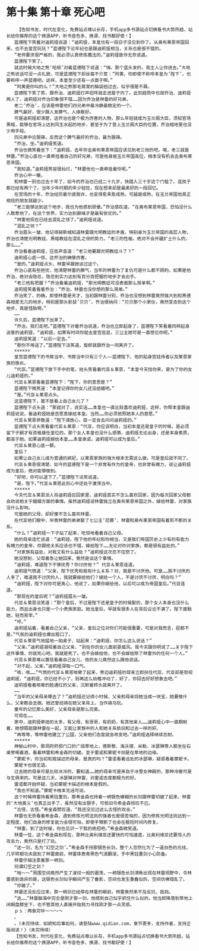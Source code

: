 # 第十集 第十章 死心吧
        【告知书友，时代在变化，免费站点难以长存，手机app多书源站点切换看书大势所趋，站长给你推荐的这个换源APP，听书音色多、换源、找书都好使！】
       蓝德陛下笑着对迪莉娅说道：“迪莉娅，本皇也有一段日子没见到你了。从奥布莱恩帝国回来，也不去皇宫玩玩？”蓝德陛下论年纪也是跟迪莉娅相当，关系也是很不错的。
       “老师要求很严格的，我必须认真修炼魔法的。”迪莉娅故作无奈说道。
       蓝德陛下笑了。
       就这时候大地之熊‘哈顿’对着蓝德陛下说道：“嗨，那个蓝头发的，我主人让你进去。”大地之熊说话可没一点礼貌，可是蓝德陛下却丝毫不介意：“阿黄，你即使不称呼本皇为‘陛下’，也要称呼一声蓝德吧。这样，本皇至少还有一点面子啊。”
       “阿黄是你叫的么？”大地之熊那毛茸茸的脑袋扭过去，似乎很是不屑。
       蓝德陛下笑了笑，跟乔治、迪莉娅打声招呼就走进屋子内了。此刻庭院中也就乔治、迪莉娅两人了，迪莉娅对乔治印象很不错……因为乔治是林雷的好兄弟。
       老二‘乔治’，应该是林雷他们四兄弟中最冷静最稳定的一个。
       脾气最好，很少跟人发脾气，人缘极好。
       可是迪莉娅却清楚，这乔治也是个极为厉害的人物，那么年轻就成为玉兰阁大臣，须知官场黑暗，能够在官场上达到风生水起的地步，甚至于为了登上玉兰阁大臣的位置，乔治暗地里也没少用手段。
       四兄弟中论狠辣，反而这个脾气最好的乔治，最为狠辣。
       “乔治，坐。”迪莉娅笑道。
       乔治也微笑着坐下：“迪莉娅，去年你去奥布莱恩帝国应该见到老三他的吧。哦，老三就是林雷。”乔治心底也一直牵挂着自己的好兄弟，可是他身居玉兰帝国高位，根本没有机会去奥布莱恩帝国。
       “我知道。”迪莉娅笑容很灿烂，“林雷他也一直牵挂着你呢。”
       乔治心中一暖。
       和林雷一别也过去十年了，如今的乔治也已经二十九岁，快踏入三十岁这个门槛了。连孩子都已经有两个了。当年少年时期的年少轻狂，现在想来却是最美好的一段回忆。
       在官场的十年，乔治经历着尔虞我诈，也变得愈来愈成熟。可越是成熟，在玉兰帝国他真正相信的朋友就越少。
       “老三能够达到这个地步，我也为他感到骄傲。”乔治感叹道，“在奥布莱恩帝国，恐怕没什么人敢惹他了。在这个世界，实力达到巅峰才是最有依仗的。”
       “林雷他现在已经去混乱之领了。”迪莉娅说道。
       “混乱之领？”
       乔治眉头一皱，他记得赫斯城知道林雷跟光明教廷的矛盾，特别身为玉兰帝国的高层人物，乔治也清楚光明教廷、黑暗教廷在混乱之领的势力，“老三的性格，绝对不会开疆扩土什么的，那么……”
       乔治看着迪莉娅，压低声音道：“老三他要跟光明教廷斗了？”
       迪莉娅心底一惊，这乔治的确够厉害。
       “是的。”迪莉娅点头，林雷早跟她谈过这个。
       乔治心底有些担忧，他清楚林雷的脾气，当年的林雷为了复仇可是什么都不顾的。如果是他乔治，绝对会隐忍，隐忍到实力达到有百分百把握的地步才会出手。
       “老三他有把握？”乔治看着迪莉娅，“那光明教廷可没表面那么简单啊。”
       迪莉娅笑着看着乔治：“乔治，林雷也没你想的那么简单。”
       乔治笑了，的确，即使林雷是天才，当初跟林雷分别，乔治也没想到林雷竟然强大到和黑德森相差无几的地步。特别是那头影鼠‘贝贝’，乔治很纳闷：“贝贝那个小家伙，竟然变态到这个地步，真是怪胎啊。”
       ……
       许久后，蓝德陛下出来了。
       “乔治，我们走吧。”蓝德陛下对着乔治说道，乔治也立即起身了，蓝德陛下笑看着同样起身送客的迪莉娅，“迪莉娅，如果有时间你就去皇宫逛逛，三公主她可是一直想见你呢。”
       迪莉娅笑道：“以后一定去。”
       “那你不用送了。”蓝德陛下淡笑道，旋即就跟乔治一同离开了。
       ××××××
       皇宫蓝德陛下的书房当中，书房当中只有三个人——蓝德陛下、他的贴身宫廷侍者以及莱恩家族的族长。
       “代亚。”蓝德陛下放下手中的笔，抬头笑看着代亚＆莱恩，“本皇今天找你来，是为了你的女儿迪莉娅的。”
       代亚＆莱恩看着蓝德陛下：“陛下，你的意思是？”
       蓝德陛下微笑道：“本皇记得你的女儿还没结婚吧。”
       “是。”代亚＆莱恩点头。
       这蓝德陛下，莫不是看上自己女儿了？
       蓝德陛下点头道：“那就对了，说实话……本皇也一直比较喜欢迪莉娅，这样，你帮本皇跟迪莉娅说说，看迪莉娅她是否愿意嫁给本皇。当然……你必须依照她本人的意愿。”
       代亚＆莱恩恭敬道：“陛下请放心，臣一定会去问问迪莉娅的。”
       蓝德陛下点头笑看着代亚＆莱恩：“代亚，你应该明白，当初本皇还是皇子的时候，是必须留下子嗣才有资格接任皇位的。那个女人本皇也没什么感情，迪莉娅无论出身，还是本身素质，都高于她。如果迪莉娅嫁给本皇……本皇承诺，迪莉娅可以成为皇后。”
       代亚＆莱恩心底一颤。
       皇后？
       如果让自己女儿成为普通的嫔妃，以莱恩家族的强大根本无需这么做。可是皇后就不同了。
       代亚＆莱恩很清楚，如今的蓝德陛下是一个非常有作为的皇帝，也非常有魄力，说让迪莉娅成为皇后，绝对能够做到。
       “好吧，你可以退下了。”蓝德陛下淡笑说道。
       “是，陛下。”代亚＆莱恩此刻心中还处于激荡当中。
       ××××××
       今天代亚＆莱恩派人将迪莉娅召回家里，迪莉娅其实不怎么喜欢回家，因为每次回家父母都会劝说她关于婚姻方面的事情。虽然迪莉娅说林雷独立在奥布莱恩帝国之外，嫁给林雷，对家族没什么影响。
       可是她的父母，却好像不怎么喜欢林雷。
       在代亚他们眼中，毕竟林雷的弟弟娶了七公主‘尼娜’，林雷和奥布莱恩帝国有着剪不断的关系。
       “什么？”迪莉娅一下子站了起来，吃惊地看着自己父母。
       她的母亲连忙说道：“迪莉娅，陛下他的年纪和你相当，又是我们帝国历史上少有的有能力有魄力的皇帝，你跟他关系应该也不错，嫁给陛下……无论对你对家族，都是很有益处的。”
       “对家族有益处，对我又有什么益处？”迪莉娅这次忍不住怒了。
       她没想到，父母着急让她回来，竟然是谈这个事情。
       “迪莉娅，难道陛下不够优秀？你讨厌他？” 代亚＆莱恩连道。
       迪莉娅气愤道：“父亲，陛下优秀和我有什么关系？对，我是不讨厌他。可是……我不讨厌的人多了，难道我不讨厌的人，我就要嫁给他们？嫁给一个人，不是讨厌不讨厌，明白吗？”
       “迪莉娅，陛下对你可是真心，他说了，如果你嫁给他，以后可以成为帝国皇后。”代亚连道。
       “那现在的皇后呢？”迪莉娅眉头一皱。
       代亚＆莱恩淡笑道：“那个皇后，不过是陛下还是皇子的时候娶的，那个女人本身也没什么能力，而且出身也只是一个小贵族家庭。她当皇后，早就有很多人在背后议论不满了。陛下废黜她，轻而易举。”
       “哼。”
       迪莉娅站着，看着自己父亲，“父亲，皇后之位对你们可能很重要，可是对我而言，屁都不是。”气氛的迪莉娅也爆出粗口了。
       代亚＆莱恩气地猛地一拍桌子，站起来：“迪莉娅，你怎么这么说话？”
       “父亲。”迪莉娅凝视着自己父亲，“别在你的女儿面前耍威风。我今天跟你明说了……关于陛下这件事情，你就死心吧。我就是死了。也不会嫁给他，也不会嫁给除了林雷外的任何一个人。”
       代亚＆莱恩难以置信看着自己女儿，他的女儿竟然这么跟他说话。
       “对不起，父亲。”迪莉娅深吸一口气。
       “咳，咳……”气愤的代亚＆莱恩咳嗽了起来，旁边迪莉娅的母亲立即扶住代亚，代亚却是怒视迪莉娅，“迪莉娅，你已经不小了，别再这么幼稚冲动了，好了，你回去好好想象去吧。”
       迪莉娅看着咳嗽的脸通红的父亲，沉默着转头就离开了。
       ……
       “当年的父亲母亲哪去了？”迪莉娅还记得小时候，父亲和母亲将她当成一块宝，她要做什么，父亲都会去做。她还曾经骑在她父亲背上，当作骑马玩。
       童年的记忆那么美好，父亲母亲是那么完美。
       可现在……
       家中，迪莉娅牵挂的太多，有父母，有哥哥，有奶奶，有其他亲人……迪莉娅心中一直期盼着，她想既能跟林雷在一起，又能让家族中的人和她关系依旧和过去一样的好。
       “再等等，等林雷他建立了公国，父亲他们态度就会改变吧。”迪莉娅选择继续忍耐。
       ××××××
       神秘山村中，那洞府府邸门口的广阔草地上，德斯黎、海沃德、米勒、冰瑟琳等人都坐在石桌旁喝着酒，看着林雷和希金森的切磋。至于雷诺和蒙妮卡则是在草地的边缘。
       “蒙妮卡，你当初和我描述的母亲，是真的吗？”雷诺看着远处的冰瑟琳，疑惑看着蒙妮卡。
       蒙妮卡也很无语。
       过去她的母亲可是比较冰冷的，要知道……她的母亲可是来自于冰雪女神殿的，那种冷傲可是与生俱来的。可是这几天，冰瑟琳对林雷，对雷诺态度都极为的好。
       雷诺都开始怀疑，当初蒙妮卡描述的根本是假的。
       “我也不知道。”蒙妮卡根本无话可说。
       这个时候林雷持着黑钰重剑，那希金森也持着一柄银色模糊的长剑跟林雷切磋了起来，林雷的‘大地奥义’也真正出手了，虽然没有出狠手，可依旧令希金森惊叹不已。
       “古怪，古怪。”希金森赞叹道，“我还没见过这么古怪的攻击。”
       林雷也无奈看着希金森，遇到修炼光明法则的强者也是很苦恼的，因为修炼光明法则达到一定程度，他们自身的修复能力会很可怕，即使手臂断了也会在极短时间内修复。
       “林雷，到了这时候，你也见识一下我的绝招吧。”希金森微笑道。
       林雷一怔，这个希金森到现在，那种比奥利维亚还要快的可怕速度，比奥利维亚还要惊人的攻击力，竟然只是打了玩。
       “这一剑，名为‘幻空之剑’。”希金森手持那银色长剑，整个人忽然化为了一道白色的光线，几乎转眼功夫就到了林雷面前，林雷体表青黑色气浪翻滚，手中黑钰重剑小心防备。
       林雷仔细注意着那一柄剑。
       何谓幻空之剑？
       “嗡～～”周围空间竟然产生了波纹一般的震荡，一柄银色长剑清晰出现在林雷视野中，令林雷感到诡异的是，这银色长剑似乎瞬间产生了叠影，空间也发生重叠似的，空间仿佛错乱了。
       “你输了。”
       林雷还没反应过来，那一柄剑已经停在林雷的眼前，林雷竟然来不及反抗、抵挡。
       “这……”林雷脑海中完全是刚才那一剑，他感到自己似乎抓住什么似的，他当即降落到草地上闭眼盘膝坐下，也不管其他人直接开始努力寻找刚才那一点灵感。
       ｐｓ：两章完毕～～～～
       。
       。(未完待续，如欲知后事如何，请登陆www.qidian.com，章节更多，支持作者，支持正版阅读！)（未完待续）
       【告知书友，时代在变化，免费站点难以长存，手机app多书源站点切换看书大势所趋，站长给你推荐的这个换源APP，听书音色多、换源、找书都好使！】